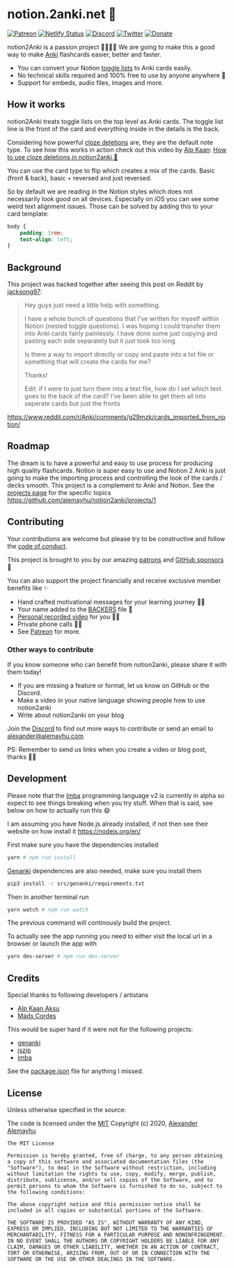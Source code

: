 # notion.2anki.net 💫
[![Patreon](https://img.shields.io/endpoint.svg?url=https%3A%2F%2Fshieldsio-patreon.herokuapp.com%2Falemayhu&style=for-the-badge)](https://patreon.com/alemayhu)
[![Netlify Status](https://api.netlify.com/api/v1/badges/5da03a4d-2c54-4343-8949-33124d2211e5/deploy-status)](https://app.netlify.com/sites/vibrant-swirles-654fce/deploys) [![Discord](https://img.shields.io/discord/723998078201495642)](https://discord.com/invite/PSKC3uS) [![Twitter](https://img.shields.io/twitter/url/https/twitter.com/cloudposse.svg?style=social&label=Follow%20%40aalemayhu)](https://twitter.com/aalemayhu)
[![Donate](https://img.shields.io/badge/Donate-PayPal-green.svg)](https://www.paypal.com/cgi-bin/webscr?cmd=_s-xclick&hosted_button_id=WUARHGVHUZ5FL&source=ur)

notion2Anki is a passion project 🕺🏾💃🏾 We are going to make this a good way to make [Anki](https://apps.ankiweb.net/) flashcards easier, better and faster. 

- You can convert your Notion [toggle lists][tl] to Anki cards easily.
- No technical skills required and 100% free to use by anyone anywhere 🤗
- Support for embeds, audio files, images and more.

[tl]: https://www.notion.so/Toggles-c720af26b4bd4789b736c140b2dc73fe

## How it works

notion2Anki treats toggle lists on the top level as Anki cards. The toggle list line is the front of the card
and everything inside in the details is the back.

Considering how powerful [cloze deletions](https://docs.ankiweb.net/#/editing?id=cloze-deletion) are, they are the default note type. To see how this works in action check out this video by [Alp Kaan](https://alpkaanaksu.com/): [How to use cloze deletions in notion2anki 🤩
](https://youtu.be/r9pPNl8Mx_Q)

You can use the card type to flip which creates a mix of the cards. Basic (front & back), basic + reversed and just reversed.

So by default we are reading in the Notion styles which does not necessarily look good on all devices. Especially on iOS you can see some weird text alignment issues. Those can be solved by adding this to your card template:

```css
body {
    padding: 1rem;
    text-align: left;
}
```

## Background

This project was hacked together after seeing this post on Reddit by [jacksong97](https://www.reddit.com/user/jacksong97):

> Hey guys just need a little help with something.
>
> I have a whole bunch of questions that I've written for myself within Notion (nested toggle questions). I was hoping I could transfer them into Anki cards fairly painlessly. I have done some just copying and pasting each side separately but it just took too long.
>
> Is there a way to import directly or copy and paste into a txt file or something that will create the cards for me?
>
> Thanks!
>
> Edit: if I were to just turn them into a text file, how do I set which text goes to the back of the card? I’ve been able to get them all into seperate cards but just the fronts

https://www.reddit.com/r/Anki/comments/g29mzk/cards_imported_from_notion/

## Roadmap

The dream is to have a powerful and easy to use process for producing high quality flashcards. Notion is super easy to use and Notion 2 Anki is just going to make the importing process and controlling the look of the cards / decks smooth. This project is a complement to Anki and Notion. See the [projects page][pa] for the specific topics https://github.com/alemayhu/notion2anki/projects/1

[pa]: https://github.com/alemayhu/notion2anki/projects/1

## Contributing

Your contributions are welcome but please try to be constructive and follow the [code of conduct](./CODE_OF_CONDUCT.md).

This project is brought to you by our amazing [patrons](http://patreon.com/alemayhu)
and [GitHub sponsors](https://github.com/sponsors/alemayhu) 🤩

You can also support the project financially and receive exclusive member benefits like ✨

- Hand crafted motivational messages for your learning journey ✍🏾
- Your name added to the [BACKERS](./BACKERS.md) file 📠
- [Personal recorded video](https://www.youtube.com/playlist?list=PLzOAzzqpDqulq2A-yB0ydn3QgOpXtohkk) for you 🤳🏾
- Private phone calls 🤙🏾
- See [Patreon](https://patreon.com/alemayhu) for more.

### Other ways to contribute

If you know someone who can benefit from notion2anki, please share it with them today!

- If you are missing a feature or format, let us know on GitHub or the Discord.
- Make a video in your native language showing people how to use notion2anki
- Write about notion2anki on your blog

Join the [Discord](https://discord.gg/PSKC3uS) to find out more ways to contribute or send an email to [alexander@alemayhu.com](mailto:alexander@alemayhu.com)

PS: Remember to send us links when you create a video or blog post, thanks 🙏🏾

## Development

Please note that the [Imba](http://v2.imba.io/) programming language v2 is currently in alpha so expect to see things breaking when you try stuff. When that is said, see below on how to actually run this :smile:

I am assuming you have Node.js already installed, if not then see their website on how install it https://nodejs.org/en/

First make sure you have the dependencies installed

```bash
yarn # npm run install
```

[Genanki](https://github.com/kerrickstaley/genanki) dependencies are also needed, make sure you install them

```bash
pip3 install -r src/genanki/requirements.txt
```

Then in another terminal run

```bash
yarn watch # npm run watch
```

The previous command will continously build the project.

To actually see the app running you need to either visit the local url in a browser or launch the app with

```bash
yarn dev-server # npm run dev-server
```

## Credits

Special thanks to following developers / artistans

- [Alp Kaan Aksu](https://alpkaanaksu.com)
- [Mads Cordes](https://github.com/Mobilpadde)

This would be super hard if it were not for the following projects:

- [genanki](https://github.com/kerrickstaley/genanki)
- [jszip](https://github.com/Stuk/jszip)
- [Imba](https://github.com/imba/imba)

See the [package.json](./package.json) file for anything I missed.

## License

Unless otherwise specified in the source:

The code is licensed under the [MIT](./LICENSE) Copyright (c) 2020, [Alexander Alemayhu][1]

[1]: http://alemayhu.com

```
The MIT License

Permission is hereby granted, free of charge, to any person obtaining a copy of this software and associated documentation files (the "Software"), to deal in the Software without restriction, including without limitation the rights to use, copy, modify, merge, publish, distribute, sublicense, and/or sell copies of the Software, and to permit persons to whom the Software is furnished to do so, subject to the following conditions:

The above copyright notice and this permission notice shall be included in all copies or substantial portions of the Software.

THE SOFTWARE IS PROVIDED "AS IS", WITHOUT WARRANTY OF ANY KIND, EXPRESS OR IMPLIED, INCLUDING BUT NOT LIMITED TO THE WARRANTIES OF MERCHANTABILITY, FITNESS FOR A PARTICULAR PURPOSE AND NONINFRINGEMENT. IN NO EVENT SHALL THE AUTHORS OR COPYRIGHT HOLDERS BE LIABLE FOR ANY CLAIM, DAMAGES OR OTHER LIABILITY, WHETHER IN AN ACTION OF CONTRACT, TORT OR OTHERWISE, ARISING FROM, OUT OF OR IN CONNECTION WITH THE SOFTWARE OR THE USE OR OTHER DEALINGS IN THE SOFTWARE.
```
